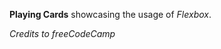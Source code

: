 <strong>Playing Cards</strong> showcasing the usage of <em>Flexbox</em>.

<i>Credits to freeCodeCamp</i>